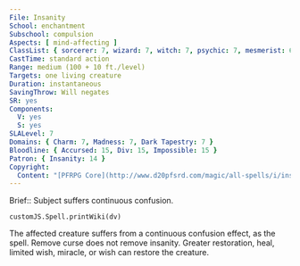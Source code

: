 ```yaml
---
File: Insanity
School: enchantment
Subschool: compulsion
Aspects: [ mind-affecting ]
ClassList: { sorcerer: 7, wizard: 7, witch: 7, psychic: 7, mesmerist: 6 }
CastTime: standard action
Range: medium (100 + 10 ft./level)
Targets: one living creature
Duration: instantaneous
SavingThrow: Will negates
SR: yes
Components:
  V: yes
  S: yes
SLALevel: 7
Domains: { Charm: 7, Madness: 7, Dark Tapestry: 7 }
Bloodline: { Accursed: 15, Div: 15, Impossible: 15 }
Patron: { Insanity: 14 }
Copyright:
  Content: "[PFRPG Core](http://www.d20pfsrd.com/magic/all-spells/i/insanity)"
---
```

Brief:: Subject suffers continuous confusion.

```dataviewjs
customJS.Spell.printWiki(dv)
```

The affected creature suffers from a continuous confusion effect, as the spell.  Remove curse does not remove insanity. Greater restoration, heal, limited wish, miracle, or wish can restore the creature.
